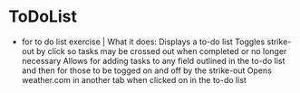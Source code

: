 # ToDoList 
- for to do list exercise |
What it does:
Displays a to-do list
Toggles strike-out by click so tasks may be crossed out when completed or no longer necessary
Allows for adding tasks to any field outlined in the to-do list and then for those to be togged on and off by the strike-out
Opens weather.com in another tab when clicked on in the to-do list
